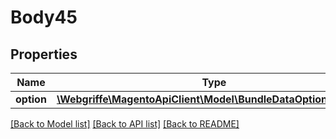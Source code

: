 # Body45

## Properties
Name | Type | Description | Notes
------------ | ------------- | ------------- | -------------
**option** | [**\Webgriffe\MagentoApiClient\Model\BundleDataOptionInterface**](BundleDataOptionInterface.md) |  | 

[[Back to Model list]](../README.md#documentation-for-models) [[Back to API list]](../README.md#documentation-for-api-endpoints) [[Back to README]](../README.md)


